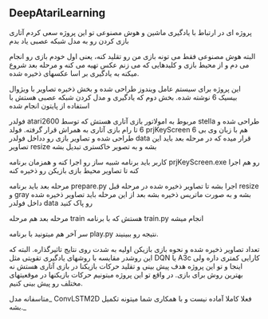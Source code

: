 ## DeepAtariLearning
پروژه ای در ارتباط با یادگیری ماشین و هوش مصنوعی
تو این پروژه سعی کردم آتاری بازی کردن رو به مدل شبکه عصبی یاد بدم

البته هوش مصنوعی فقط می تونه بازی من رو تقلید کنه، یعنی اول خودم بازی رو انجام می دم و از محیط بازی و کلیدهایی که می زنم عکس تهیه می کنه و مرحله بعد شروع میکنه به یادگیری بر اسا عکسهای ذخیره شده.

این پروژه برای سیستم عامل ویندوز طراحی شده و بخش ذخیره تصاویر با ویژوال بیسیک 6 نوشته شده.
بخش دوم که یادگیری و مدل کردن شبکه عصبی هستش با استفاده از پایتون انجام شده


فولدر atari2600 مربوط به امولاتور بازی آتاری هستش که توسط stella طراحی شده و 6 تا رام بازی آتاری به همراش قرار گرفته.
فولد prjKeyScreen	هم با زبان وی بی 6 طراحی شده و تصاویر بازی رو دداخل فولدر data قرار میده که در مرحله بعد باید این تصاویر resize بشه و به تصویر خاکستری تبدیل بشه

کاربر باید برنامه شبیه ساز رو اجرا کنه و همزمان برنامه prjKeyScreen.exe	رو هم اجرا کنه تا تصاویر محیط بازی بازیکن رو ذخیره کنه

مرحله بعد باید برنامه prepare.py	اجرا بشه تا تصاویر ذخیره شده در مرحله قبل resize  و gray بشه و به صورت ماتریس ذخیره بشه
بعد از این مرحله باید تصاویر ذخیره شده داخل فولدر data رو پاک کنید

مرحله بعد هم مرحله train هستش که با برنامه train.py انجام میشه 

سر آخر هم میتونید با برنامه play.py نتیجه رو ببینیند.

تعداد تصاویر ذخیره شده و نحوه بازی بازیکن اولیه به شدت روی نتایج تاثیرگذاره.
البته که این روشدر مقایسه با روشهای یادگیری تقویتی مثل DQN یا A3c کارایی کمتری داره ولی اینجا و تو این پروژه هدف پیش بینی و تقلید حرکات بازیکنا در بازی آتاری هستش نه بهترین روش برای بازی.
در واقع تو این پروژه میتونیم حرکات بازیکنها در موقعیتهای مختلف رو پیش بینی کنیم.



متاسفانه مدل_ ConvLSTM2D فعلا کاملا آماده نیست و با همکاری شما میتونه تکمیل بشه._

